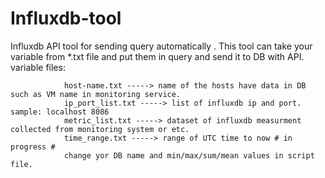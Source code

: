 # Influxdb-tool
Influxdb API tool for sending query automatically .
This tool can take your variable from *.txt file and put them in query and send it to DB with API.
variable files:
               
                host-name.txt -----> name of the hosts have data in DB such as VM name in monitoring service.
                ip_port_list.txt -----> list of influxdb ip and port. sample: localhost 8086
                metric_list.txt -----> dataset of influxdb measurment collected from monitoring system or etc.
                time_range.txt -----> range of UTC time to now # in progress #
                change yor DB name and min/max/sum/mean values in script file.
